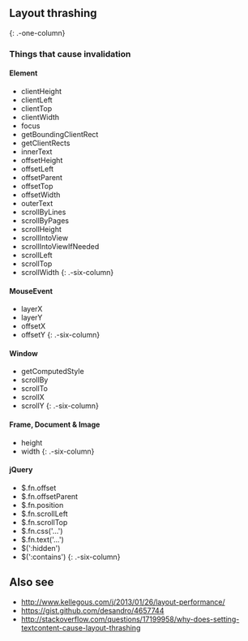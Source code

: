 ## Layout thrashing

{: .-one-column}

### Things that cause invalidation

#### Element

- clientHeight
- clientLeft
- clientTop
- clientWidth
- focus
- getBoundingClientRect
- getClientRects
- innerText
- offsetHeight
- offsetLeft
- offsetParent
- offsetTop
- offsetWidth
- outerText
- scrollByLines
- scrollByPages
- scrollHeight
- scrollIntoView
- scrollIntoViewIfNeeded
- scrollLeft
- scrollTop
- scrollWidth
  {: .-six-column}

#### MouseEvent

- layerX
- layerY
- offsetX
- offsetY
  {: .-six-column}

#### Window

- getComputedStyle
- scrollBy
- scrollTo
- scrollX
- scrollY
  {: .-six-column}

#### Frame, Document & Image

- height
- width
  {: .-six-column}

#### jQuery

- $.fn.offset
- $.fn.offsetParent
- $.fn.position
- $.fn.scrollLeft
- $.fn.scrollTop
- $.fn.css('...')
- $.fn.text('...')
- $(':hidden')
- $(':contains')
  {: .-six-column}

## Also see

- <http://www.kellegous.com/j/2013/01/26/layout-performance/>
- <https://gist.github.com/desandro/4657744>
- <http://stackoverflow.com/questions/17199958/why-does-setting-textcontent-cause-layout-thrashing>
